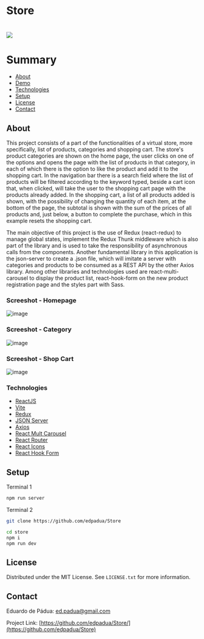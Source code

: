 # Store

<h1>
    <a href=""><img src="public/store-capture.gif"></a>
</h1>

# Summary

- [About](#about)
- [Demo](#-demo)
- [Technologies](#technologies)
- [Setup](#setup)
- [License](#license)
- [Contact](#contact)
 
## About

This project consists of a part of the functionalities of a virtual store, more specifically, list of products, categories and shopping cart. The store's product categories are shown on the home page, the user clicks on one of the options and opens the page with the list of products in that category, in each of which there is the option to like the product and add it to the shopping cart. In the navigation bar there is a search field where the list of products will be filtered according to the keyword typed, beside a cart icon that, when clicked, will take the user to the shopping cart page with the products already added. In the shopping cart, a list of all products added is shown, with the possibility of changing the quantity of each item, at the bottom of the page, the subtotal is shown with the sum of the prices of all products and, just below, a button to complete the purchase, which in this example resets the shopping cart.

The main objective of this project is the use of Redux (react-redux) to manage global states, implement the Redux Thunk middleware which is also part of the library and is used to take the responsibility of asynchronous calls from the components. Another fundamental library in this application is the json-server to create a .json file, which will imitate a server with categories and products to be consumed as a REST API by the other Axios library. Among other libraries and technologies used are react-multi-carousel to display the product list, react-hook-form on the new product registration page and the styles part with Sass.

### Screeshot - Homepage

![image](https://github.com/edpadua/Store/assets/4975360/19bea32e-bb84-477f-9937-11058150680e)

### Screeshot - Category

![image](https://github.com/edpadua/Store/assets/4975360/0d0c1a9e-b27e-4c88-8cb4-fd93ee0ed3e6)

### Screeshot - Shop Cart

![image](https://github.com/edpadua/Store/assets/4975360/a96bb182-cc1a-4d12-9024-4dbe7fbb809b)


### Technologies

- [ReactJS](https://reactjs.org)
- [Vite](https://vitejs.dev/guide/)
- [Redux](https://www.npmjs.com/package/react-redux)
- [JSON Server](https://www.npmjs.com/package/json-server)
- [Axios](https://www.npmjs.com/package/axios)
- [React Mult Carousel](https://www.npmjs.com/package/react-multi-carousel)
- [React Router](https://www.npmjs.com/package/react-router-dom)
- [React Icons](https://react-icons.github.io/react-icons/)
- [React Hook Form](https://www.npmjs.com/package/react-hook-form)

## Setup

Terminal 1 

```bash
npm run server
```

Terminal 2

```bash
git clone https://github.com/edpadua/Store

cd store
npm i
npm run dev
```

## License

Distributed under the MIT License. See `LICENSE.txt` for more information.


## Contact

Eduardo de Pádua: ed.padua@gmail.com

Project Link: [https://github.com/edpadua/Store/](https://github.com/edpadua/Store) 
